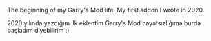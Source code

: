 The beginning of my Garry's Mod life. My first addon I wrote in 2020.

2020 yılında yazdığım ilk eklentim Garry's Mod hayatsızlığıma burda başladım diyebilirim :)
